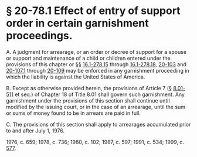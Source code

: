 # § 20-78.1 Effect of entry of support order in certain garnishment proceedings.

<p>A. A judgment for arrearage, or an order or decree of support for a spouse or support and maintenance of a child or children entered under the provisions of this chapter or §§ <a href='http://law.lis.virginia.gov/vacode/16.1-278.15/'>16.1-278.15</a> through <a href='http://law.lis.virginia.gov/vacode/16.1-278.18/'>16.1-278.18</a>, <a href='http://law.lis.virginia.gov/vacode/20-103/'>20-103</a> and <a href='http://law.lis.virginia.gov/vacode/20-107.1/'>20-107.1</a> through <a href='http://law.lis.virginia.gov/vacode/20-109/'>20-109</a> may be enforced in any garnishment proceeding in which the liability is against the United States of America.</p><p>B. Except as otherwise provided herein, the provisions of Article 7 (§ <a href='http://law.lis.virginia.gov/vacode/8.01-511/'>8.01-511</a> et seq.) of Chapter 18 of Title 8.01 shall govern such garnishment. Any garnishment under the provisions of this section shall continue until modified by the issuing court, or in the case of an arrearage, until the sum or sums of money found to be in arrears are paid in full.</p><p>C. The provisions of this section shall apply to arrearages accumulated prior to and after July 1, 1976.</p><p>1976, c. 659; 1978, c. 736; 1980, c. 102; 1987, c. 597; 1991, c. 534; 1999, c. <a href='http://lis.virginia.gov/cgi-bin/legp604.exe?991+ful+CHAP0577'>577</a>.</p>